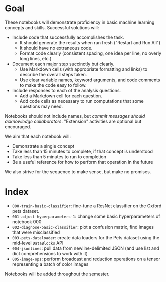 # Goal

These notebooks will demonstrate proficiency in basic machine learning concepts and skills. Successful solutions will:

* Include code that successfully accomplishes the task.
    * It should generate the results when run fresh ("Restart and Run All")
    * It should have no extraneous code.
    * Format code clearly (consistent spacing, one idea per line, no overly long lines, etc.)
* Document each major step succinctly but clearly.
    * Use Markdown cells (with appropriate formatting and links) to describe the overall steps taken.
    * Use clear variable names, keyword arguments, and code comments to make the code easy to follow.
* Include responses to each of the analysis questions.
    * Add a Markdown cell for each question.
    * Add code cells as necessary to run computations that some questions may need.

Notebooks should not include names, but *commit messages should acknowledge collaborators*. "Extension" activities are optional but encouraged.

We aim that each notebook will:

* Demonstrate a single concept
* Take less than 15 minutes to complete, if that concept is understood
* Take less than 5 minutes to run to completion
* Be a useful reference for how to perform that operation in the future

We also strive for the sequence to make sense, but make no promises.

# Index

* `000-train-basic-classifier`: fine-tune a ResNet classifier on the Oxford pets dataset.
* `001-adjust-hyperparameters-1`: change some basic hyperparameters of notebook 000
* `002-diagnose-basic-classifier`: plot a confusion matrix, find images that were misclassified
* `003-pets-dataloader`: create data loaders for the Pets dataset using the mid-level `DataBlocks` API
* `004-jsonlines`: pull data from newline-delimited JSON (and use list and dict comprehensions to work with it)
* `005-image-ops`: perform broadcast and reduction operations on a tensor representing a batch of color images

Notebooks will be added throughout the semester.
